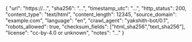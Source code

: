 {
  "url": "https://...",
  "sha256": "...",
  "timestamp_utc": "...",
  "http_status": 200,
  "content_type": "text/html",
  "content_length": 12345,
  "source_domain": "example.com",
  "language": "en",
  "crawl_agent": "yakshith-bot/0.1",
  "robots_allowed": true,
  "checksum_fields": ["html_sha256","text_sha256"],
  "license": "cc-by-4.0 or unknown",
  "notes": "..."
}
